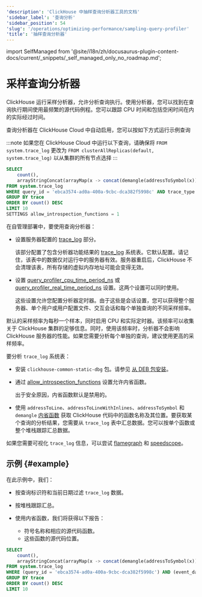```yaml
---
'description': 'ClickHouse 中抽样查询分析器工具的文档'
'sidebar_label': '查询分析'
'sidebar_position': 54
'slug': '/operations/optimizing-performance/sampling-query-profiler'
'title': '抽样查询分析器'
---
```


import SelfManaged from '@site/i18n/zh/docusaurus-plugin-content-docs/current/_snippets/_self_managed_only_no_roadmap.md';


# 采样查询分析器

ClickHouse 运行采样分析器，允许分析查询执行。使用分析器，您可以找到在查询执行期间使用最频繁的源代码例程。您可以跟踪 CPU 时间和包括空闲时间在内的实际经过时间。

查询分析器在 ClickHouse Cloud 中自动启用，您可以按如下方式运行示例查询

:::note 如果您在 ClickHouse Cloud 中运行以下查询，请确保将 `FROM system.trace_log` 更改为 `FROM clusterAllReplicas(default, system.trace_log)` 以从集群的所有节点选择
:::

```sql
SELECT
    count(),
    arrayStringConcat(arrayMap(x -> concat(demangle(addressToSymbol(x)), '\n    ', addressToLine(x)), trace), '\n') AS sym
FROM system.trace_log
WHERE query_id = 'ebca3574-ad0a-400a-9cbc-dca382f5998c' AND trace_type = 'CPU' AND event_date = today()
GROUP BY trace
ORDER BY count() DESC
LIMIT 10
SETTINGS allow_introspection_functions = 1
```

在自管理部署中，要使用查询分析器：

- 设置服务器配置的 [trace_log](../../operations/server-configuration-parameters/settings.md#trace_log) 部分。

    该部分配置了包含分析器功能结果的 [trace_log](/operations/system-tables/trace_log) 系统表。它默认配置。请记住，该表中的数据仅对运行中的服务器有效。服务器重启后，ClickHouse 不会清理该表，所有存储的虚拟内存地址可能会变得无效。

- 设置 [query_profiler_cpu_time_period_ns](../../operations/settings/settings.md#query_profiler_cpu_time_period_ns) 或 [query_profiler_real_time_period_ns](../../operations/settings/settings.md#query_profiler_real_time_period_ns) 设置。这两个设置可以同时使用。

    这些设置允许您配置分析器定时器。由于这些是会话设置，您可以获得整个服务器、单个用户或用户配置文件、交互会话和每个单独查询的不同采样频率。

默认的采样频率为每秒一个样本，同时启用 CPU 和实际定时器。该频率可以收集关于 ClickHouse 集群的足够信息。同时，使用该频率时，分析器不会影响 ClickHouse 服务器的性能。如果您需要分析每个单独的查询，建议使用更高的采样频率。

要分析 `trace_log` 系统表：

- 安装 `clickhouse-common-static-dbg` 包。请参见 [从 DEB 包安装](../../getting-started/install/install.mdx)。

- 通过 [allow_introspection_functions](../../operations/settings/settings.md#allow_introspection_functions) 设置允许内省函数。

    出于安全原因，内省函数默认是禁用的。

- 使用 `addressToLine`、`addressToLineWithInlines`、`addressToSymbol` 和 `demangle` [内省函数](../../sql-reference/functions/introspection.md) 获取 ClickHouse 代码中的函数名称及其位置。要获取某个查询的分析结果，您需要从 `trace_log` 表中汇总数据。您可以按单个函数或整个堆栈跟踪汇总数据。

如果您需要可视化 `trace_log` 信息，可以尝试 [flamegraph](/interfaces/third-party/gui#clickhouse-flamegraph) 和 [speedscope](https://github.com/laplab/clickhouse-speedscope)。

## 示例 {#example}

在此示例中，我们：

- 按查询标识符和当前日期过滤 `trace_log` 数据。

- 按堆栈跟踪汇总。

- 使用内省函数，我们将获得以下报告：

    - 符号名称和相应的源代码函数。
    - 这些函数的源代码位置。

<!-- -->

```sql
SELECT
    count(),
    arrayStringConcat(arrayMap(x -> concat(demangle(addressToSymbol(x)), '\n    ', addressToLine(x)), trace), '\n') AS sym
FROM system.trace_log
WHERE (query_id = 'ebca3574-ad0a-400a-9cbc-dca382f5998c') AND (event_date = today())
GROUP BY trace
ORDER BY count() DESC
LIMIT 10
```
